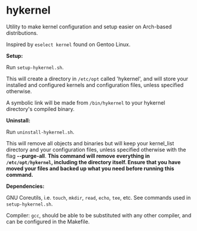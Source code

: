 # hykernel

Utility to make kernel configuration and setup easier on Arch-based distributions.

Inspired by `eselect kernel` found on Gentoo Linux.

**Setup:**

Run `setup-hykernel.sh`.

This will create a directory in `/etc/opt` called 'hykernel', and will store your installed and configured kernels and configuration files, unless specified otherwise.

A symbolic link will be made from `/bin/hykernel` to your hykernel directory's compiled binary.

**Uninstall:**

Run `uninstall-hykernel.sh`.

This will remove all objects and binaries but will keep your kernel_list directory and your configuration files, unless specified otherwise with the flag **--purge-all**. **This command will remove everything in `/etc/opt/hykernel`, including the directory itself. Ensure that you have moved your files and backed up what you need before running this command.**

**Dependencies:**

GNU Coreutils, i.e. `touch`, `mkdir`, `read`, `echo`, `tee`, etc. See commands used in `setup-hykernel.sh`.

Compiler: `gcc`, should be able to be substituted with any other compiler, and can be configured in the Makefile.
